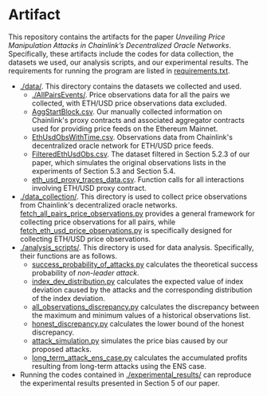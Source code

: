 # Artifact
This repository contains the artifacts for the paper _Unveiling Price Manipulation Attacks in Chainlink’s Decentralized Oracle Networks_. Specifically, these artifacts include the codes for data collection, the datasets we used, our analysis scripts, and our experimental results. The requirements for running the program are listed in [requirements.txt](https://github.com/SecurityDON/Artifact/blob/main/requirements.txt).
- [./data/](https://github.com/SecurityDON/Artifact/tree/main/data). This directory contains the datasets we collected and used.
  - [./AllPairsEvents/](https://github.com/SecurityDON/Artifact/tree/main/data/AllPairsEvents). Price observations data for all the pairs we collected, with ETH/USD price observations data excluded.
  - [AggStartBlock.csv](https://github.com/SecurityDON/Artifact/blob/main/data/AggStartBlock.csv). Our manually collected information on Chainlink's proxy contracts and associated aggregator contracts used for providing price feeds on the Ethereum Mainnet.
  - [EthUsdObsWithTime.csv](https://github.com/SecurityDON/Artifact/blob/main/data/EthUsdObsWithTime.csv). Observations data from Chainlink's decentralized oracle network for ETH/USD price feeds.
  - [FilteredEthUsdObs.csv](https://github.com/SecurityDON/Artifact/blob/main/data/FilteredEthUsdObs.csv). The dataset filtered in Section 5.2.3 of our paper, which simulates the original observations lists in the experiments of Section 5.3 and Section 5.4.
  - [eth_usd_proxy_traces_data.csv](https://github.com/SecurityDON/Artifact/blob/main/data/eth_usd_proxy_traces_data.csv). Function calls for all interactions involving ETH/USD proxy contract.
- [./data_collection/](https://github.com/SecurityDON/Artifact/tree/main/data_collection). This directory is used to collect price observations from Chainlink's decentralized oracle networks. [fetch_all_pairs_price_observations.py](https://github.com/SecurityDON/Artifact/blob/main/data_collection/fetch_all_pairs_price_observations.py) provides a general framework for collecting price observations for all pairs, while [fetch_eth_usd_price_observations.py](https://github.com/SecurityDON/Artifact/blob/main/data_collection/fetch_eth_usd_price_observations.py) is specifically designed for collecting ETH/USD price observations.
- [./analysis_scripts/](https://github.com/SecurityDON/Artifact/tree/main/analysis_scripts). This directory is used for data analysis. Specifically, their functions are as follows.
  - [success_probability_of_attacks.py](https://github.com/SecurityDON/Artifact/blob/main/analysis_scripts/success_probability_of_attacks.py) calculates the theoretical success probability of _non-leader attack_.
  - [index_dev_distribution.py](https://github.com/SecurityDON/Artifact/blob/main/analysis_scripts/index_dev_distribution.py) calculates the expected value of index deviation caused by the attacks and the corresponding distribution of the index deviation.
  - [all_observations_discrepancy.py](https://github.com/SecurityDON/Artifact/blob/main/analysis_scripts/all_observations_discrepancy.py) calculates the discrepancy between the maximum and minimum values of a historical observations list.
  -  [honest_discrepancy.py](https://github.com/SecurityDON/Artifact/blob/main/analysis_scripts/honest_discrepancy.py) calculates the lower bound of the honest discrepancy.
  -  [attack_simulation.py](https://github.com/SecurityDON/Artifact/blob/main/analysis_scripts/attack_simulation.py) simulates the price bias caused by our proposed attacks.
  -  [long_term_attack_ens_case.py](https://github.com/SecurityDON/Artifact/blob/main/analysis_scripts/long_term_attack_ens_case.py) calculates the accumulated profits resulting from long-term attacks using the ENS case.
- Running the codes contained in [./experimental_results/](https://github.com/SecurityDON/Artifact/tree/main/experimental_results) can reproduce the experimental results presented in Section 5 of our paper.
